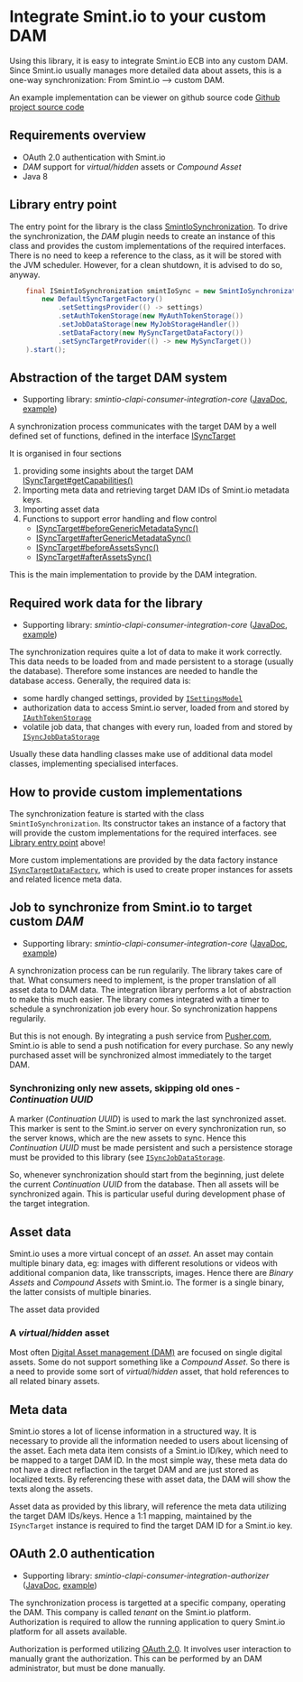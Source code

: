 Integrate Smint.io to your custom DAM
=====================================

Using this library, it is easy to integrate Smint.io ECB into any custom
DAM. Since Smint.io usually manages more detailed data about assets, this
is a one-way synchronization: From Smint.io --> custom DAM.


An example implementation can be viewer on github source code
[Github project source
code](https://github.com/smintio/CLAPI-C-Integration-Core-Java/tree/master/smintio-clapi-consumer-integration-application/src/main/java/io/smint/clapi/consumer/integration/app)


Requirements overview
----------------------

* OAuth 2.0 authentication with Smint.io
* *DAM* support for *virtual/hidden* assets or *Compound Asset*
* Java 8



Library entry point
-------------------

The entry point for the library is the class
[SmintIoSynchronization](smintio-clapi-consumer-integration-core/1/io/smint/clapi/consumer/integration/core/SmintIoSynchronization.html).
To drive the synchronization, the *DAM* plugin needs to create an instance
of this class and provides the custom implementations of the required
interfaces. There is no need to keep a reference to the class, as it will be
stored with the JVM scheduler. However, for a clean shutdown, it is advised
to do so, anyway.


```Java
    final ISmintIoSynchronization smintIoSync = new SmintIoSynchronization(
        new DefaultSyncTargetFactory()
            .setSettingsProvider(() -> settings)
            .setAuthTokenStorage(new MyAuthTokenStorage())
            .setJobDataStorage(new MyJobStorageHandler())
            .setDataFactory(new MySyncTargetDataFactory())
            .setSyncTargetProvider(() -> new MySyncTarget())
    ).start();
```



Abstraction of the target DAM system
------------------------------------

* Supporting library: <em>smintio-clapi-consumer-integration-core</em>
  ([JavaDoc](smintio-clapi-consumer-integration-core/1/),
  [example](example-core.md))


A synchronization process communicates with the target DAM by a well defined
set of functions, defined in the interface [ISyncTarget](smintio-clapi-consumer-integration-core/1/io/smint/clapi/consumer/integration/core/target/ISyncTarget.html)

It is organised in four sections

1. providing some insights about the target DAM
   [ISyncTarget#getCapabilities()](smintio-clapi-consumer-integration-core/1/io/smint/clapi/consumer/integration/core/target/ISyncTarget.html#getCapabilities--)
2. Importing meta data and retrieving target DAM IDs of Smint.io metadata
   keys.
3. Importing asset data
4. Functions to support error handling and flow control
    * [ISyncTarget#beforeGenericMetadataSync()](smintio-clapi-consumer-integration-core/1/io/smint/clapi/consumer/integration/core/target/ISyncTarget.html#beforeGenericMetadataSync--)
    * [ISyncTarget#afterGenericMetadataSync()](smintio-clapi-consumer-integration-core/1/io/smint/clapi/consumer/integration/core/target/ISyncTarget.html#afterGenericMetadataSync--)
    * [ISyncTarget#beforeAssetsSync()](smintio-clapi-consumer-integration-core/1/io/smint/clapi/consumer/integration/core/target/ISyncTarget.html#beforeAssetsSync--)
    * [ISyncTarget#afterAssetsSync()](smintio-clapi-consumer-integration-core/1/io/smint/clapi/consumer/integration/core/target/ISyncTarget.html#afterAssetsSync--)

 
This is the main implementation to provide by the DAM integration.




Required work data for the library
----------------------------------

* Supporting library: <em>smintio-clapi-consumer-integration-core</em>
  ([JavaDoc](smintio-clapi-consumer-integration-core/1/),
  [example](https://github.com/smintio/CLAPI-C-Integration-Core-Java/blob/master/smintio-clapi-consumer-integration-application/src/main/java/io/smint/clapi/consumer/integration/app/ExampleApplication.java))


The synchronization requires quite a lot of data to make it work
correctly. This data needs to be loaded from and made
persistent to a storage (usually the database). Therefore some instances are
needed to handle the database access. Generally, the required data is:

* some hardly changed settings, provided by
  [`ISettingsModel`](smintio-clapi-consumer-integration-core/1/io/smint/clapi/consumer/integration/core/configuration/models/ISettingsModel.html)
* authorization data to access Smint.io server, loaded from and stored by
  [`IAuthTokenStorage`](smintio-clapi-consumer-integration-core/1/io/smint/clapi/consumer/integration/core/configuration/IAuthTokenStorage.html)
* volatile job data, that changes with every run, loaded from and stored by
  [`ISyncJobDataStorage`](smintio-clapi-consumer-integration-core/1/io/smint/clapi/consumer/integration/core/configuration/ISyncJobDataStorage.html)


Usually these data handling classes make use of additional data model
classes, implementing specialised interfaces.



How to provide custom implementations
-------------------------------------

The synchronization feature is started with the class `SmintIoSynchronization`.
Its constructor takes an instance of a factory that will provide the custom
implementations for the required interfaces. see [Library entry
point](#library-entry-point) above!


More custom implementations are provided by the data factory instance
[`ISyncTargetDataFactory`](https://smintio.github.io/CLAPI-C-Integration-Core-Java/smintio-clapi-consumer-integration-core/1/io/smint/clapi/consumer/integration/core/target/ISyncTargetDataFactory.html),
which is used to create proper instances for assets and related licence
meta data.




Job to synchronize from Smint.io to target custom *DAM*
-------------------------------------------------------

* Supporting library: <em>smintio-clapi-consumer-integration-core</em>
  ([JavaDoc](smintio-clapi-consumer-integration-core/1/),
  [example](example-core.md))


A synchronization process can be run regularily. The library takes care of
that. What consumers need to implement, is the proper translation of all
asset data to DAM data. The integration library performs a lot of
abstraction to make this much easier. The library comes integrated with a
timer to schedule a synchronization job every hour. So synchronization
happens regularily.


But this is not enough. By integrating a push service from
[Pusher.com](https://pusher.com), Smint.io is able to send a push
notification for every purchase. So any newly purchased asset will be
synchronized almost immediately to the target DAM.


### Synchronizing only new assets, skipping old ones - *Continuation UUID*

A marker (*Continuation UUID*) is used to mark the last synchronized
asset. This marker is sent to the Smint.io server on every synchronization
run, so the server knows, which are the new assets to sync. Hence
this *Continuation UUID* must be made persistent and such a persistence
storage must be provided to this library (see
[`ISyncJobDataStorage`](https://smintio.github.io/CLAPI-C-Integration-Core-Java/smintio-clapi-consumer-integration-core/1/io/smint/clapi/consumer/integration/core/configuration/ISyncJobDataStorage.html).

So, whenever synchronization should start from the beginning, just delete
the current *Continuation UUID* from the database. Then all assets will be
synchronized again. This is particular useful during development phase of
the target integration.




Asset data
----------

Smint.io uses a more virtual concept of an *asset*. An asset may contain
multiple binary data, eg: images with different resolutions or videos
with additional companion data, like transscripts, images.
Hence there are *Binary Assets* and *Compound Assets* with Smint.io.
The former is a single binary, the latter consists of multiple binaries.

The asset data provided

### A *virtual/hidden* asset

Most often [Digital Asset management (DAM)](https://en.wikipedia.org/wiki/Digital_asset_management)
are focused on single digital assets. Some do not support something
like a *Compound Asset*. So there is a need to provide some
sort of *virtual/hidden* asset, that hold references to all related binary
assets.



Meta data
---------

Smint.io stores a lot of license information in a structured way. It is
necessary to provide all the information needed to users about licensing
of the asset. Each meta data item consists of a Smint.io ID/key, which need
to be mapped to a target DAM ID. In the most simple way, these meta data do
not have a direct reflaction in the target DAM and are just stored as
localized texts. By referencing these with asset data, the DAM will show
the texts along the assets.

Asset data as provided by this library, will reference the meta data
utilizing the target DAM IDs/keys. Hence a 1:1 mapping, maintained by the
`ISyncTarget` instance is required to find the target DAM ID for a Smint.io
key.



OAuth 2.0  authentication
-------------------------

* Supporting library: <em>smintio-clapi-consumer-integration-authorizer</em>
  ([JavaDoc](smintio-clapi-consumer-integration-authorizer/1/),
  [example](example-oauth.md))


The synchronization process is targetted at a specific company, operating
the DAM. This company is called *tenant* on the Smint.io platform.
Authorization is required to allow the running application to query Smint.io
platform for all assets available.

Authorization is performed utilizing [OAuth 2.0](https://oauth.net/2/).
It involves user interaction to manually grant the authorization. This can
be performed by an DAM administrator, but must be done manually.
